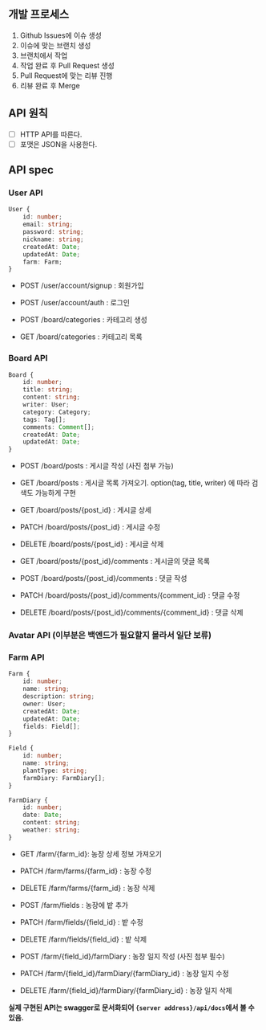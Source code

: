 ## 개발 프로세스
1. Github Issues에 이슈 생성
2. 이슈에 맞는 브랜치 생성
3. 브랜치에서 작업
4. 작업 완료 후 Pull Request 생성
5. Pull Request에 맞는 리뷰 진행
6. 리뷰 완료 후 Merge


## API 원칙
- [ ] HTTP API를 따른다.
- [ ] 포맷은 JSON을 사용한다.

## API spec

### User API

```typescript
User {
    id: number;
    email: string;
    password: string;
    nickname: string;
    createdAt: Date;
    updatedAt: Date;
    farm: Farm;
}
```
- POST /user/account/signup : 회원가입

- POST /user/account/auth : 로그인

- POST /board/categories : 카테고리 생성

- GET /board/categories : 카테고리 목록

### Board API

```typescript
Board {
    id: number;
    title: string;
    content: string;
    writer: User;
    category: Category;
    tags: Tag[];
    comments: Comment[];
    createdAt: Date;
    updatedAt: Date;
}
```

- POST /board/posts : 게시글 작성 (사진 첨부 가능)

- GET /board/posts : 게시글 목록 가져오기. option(tag, title, writer) 에 따라 검색도 가능하게 구현

- GET /board/posts/{post_id} : 게시글 상세

- PATCH /board/posts/{post_id} : 게시글 수정

- DELETE /board/posts/{post_id} : 게시글 삭제

- GET /board/posts/{post_id}/comments : 게시글의 댓글 목록

- POST /board/posts/{post_id}/comments : 댓글 작성

- PATCH /board/posts/{post_id}/comments/{comment_id} : 댓글 수정

- DELETE /board/posts/{post_id}/comments/{comment_id} : 댓글 삭제

### Avatar API (이부분은 백엔드가 필요할지 몰라서 일단 보류)

### Farm API
    
```typescript
Farm {
    id: number;
    name: string;
    description: string;
    owner: User;
    createdAt: Date;
    updatedAt: Date;
    fields: Field[];
}

Field {
    id: number;
    name: string;
    plantType: string;
    farmDiary: FarmDiary[];
}

FarmDiary {
    id: number;
    date: Date;
    content: string;
    weather: string;
}
```

- GET /farm/{farm_id}: 농장 상세 정보 가져오기

- PATCH /farm/farms/{farm_id} : 농장 수정
- DELETE /farm/farms/{farm_id} : 농장 삭제

- POST /farm/fields : 농장에 밭 추가
- PATCH /farm/fields/{field_id} : 밭 수정
- DELETE /farm/fields/{field_id} : 밭 삭제

- POST /farm/{field_id}/farmDiary : 농장 일지 작성 (사진 첨부 필수)
- PATCH /farm/{field_id}/farmDiary/{farmDiary_id} : 농장 일지 수정
- DELETE /farm/{field_id}/farmDiary/{farmDiary_id} : 농장 일지 삭제


<strong>실제 구현된 API는 swagger로 문서화되어 `{server address}/api/docs`에서 볼 수 있음. </strong>